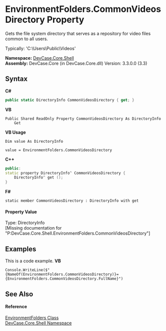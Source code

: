 # EnvironmentFolders.CommonVideosDirectory Property 
 

Gets the file system directory that serves as a repository for video files common to all users. 

 Typically: 'C:\Users\Public\Videos'

**Namespace:**&nbsp;<a href="N_DevCase_Core_Shell">DevCase.Core.Shell</a><br />**Assembly:**&nbsp;DevCase.Core (in DevCase.Core.dll) Version: 3.3.0.0 (3.3)

## Syntax

**C#**<br />
``` C#
public static DirectoryInfo CommonVideosDirectory { get; }
```

**VB**<br />
``` VB
Public Shared ReadOnly Property CommonVideosDirectory As DirectoryInfo
	Get
```

**VB Usage**<br />
``` VB Usage
Dim value As DirectoryInfo

value = EnvironmentFolders.CommonVideosDirectory

```

**C++**<br />
``` C++
public:
static property DirectoryInfo^ CommonVideosDirectory {
	DirectoryInfo^ get ();
}
```

**F#**<br />
``` F#
static member CommonVideosDirectory : DirectoryInfo with get

```


#### Property Value
Type: DirectoryInfo<br />\[Missing <value> documentation for "P:DevCase.Core.Shell.EnvironmentFolders.CommonVideosDirectory"\]

## Examples
This is a code example. 
**VB**<br />
``` VB
Console.WriteLine($"{NameOf(EnvironmentFolders.CommonVideosDirectory)}={EnvironmentFolders.CommonVideosDirectory.FullName}")
```


## See Also


#### Reference
<a href="T_DevCase_Core_Shell_EnvironmentFolders">EnvironmentFolders Class</a><br /><a href="N_DevCase_Core_Shell">DevCase.Core.Shell Namespace</a><br />